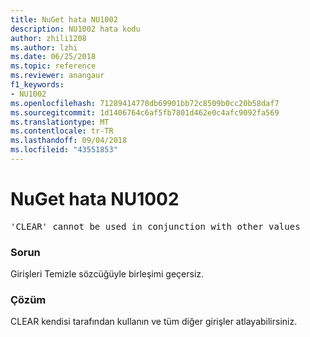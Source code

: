 ```yaml
---
title: NuGet hata NU1002
description: NU1002 hata kodu
author: zhili1208
ms.author: lzhi
ms.date: 06/25/2018
ms.topic: reference
ms.reviewer: anangaur
f1_keywords:
- NU1002
ms.openlocfilehash: 71289414778db69901bb72c8509b0cc20b58daf7
ms.sourcegitcommit: 1d1406764c6af5fb7801d462e0c4afc9092fa569
ms.translationtype: MT
ms.contentlocale: tr-TR
ms.lasthandoff: 09/04/2018
ms.locfileid: "43551853"
---
```

# <a name="nuget-error-nu1002"></a>NuGet hata NU1002

<pre>'CLEAR' cannot be used in conjunction with other values</pre>

### <a name="issue"></a>Sorun
Girişleri Temizle sözcüğüyle birleşimi geçersiz.

### <a name="solution"></a>Çözüm
CLEAR kendisi tarafından kullanın ve tüm diğer girişler atlayabilirsiniz.